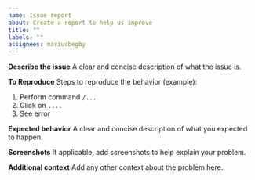 ```yaml
---
name: Issue report
about: Create a report to help us improve
title: ""
labels: ""
assignees: mariusbegby
---
```


**Describe the issue**
A clear and concise description of what the issue is.

**To Reproduce**
Steps to reproduce the behavior (example):

1. Perform command `/...`
2. Click on `....`
3. See error

**Expected behavior**
A clear and concise description of what you expected to happen.

**Screenshots**
If applicable, add screenshots to help explain your problem.

**Additional context**
Add any other context about the problem here.
